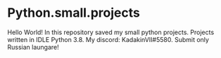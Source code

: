 # Python.small.projects
Hello World! In this repository saved my small python projects.
Projects written in IDLE Python 3.8.
My discord: KadakinVII#5580.
Submit only Russian laungare!

